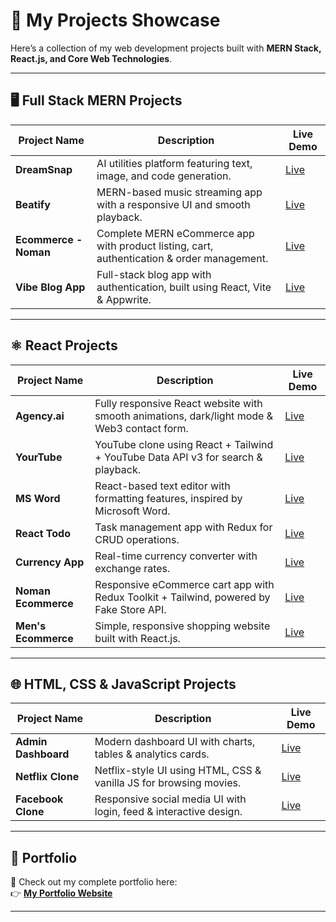 # 🚀 My Projects Showcase  

Here’s a collection of my web development projects built with **MERN Stack, React.js, and Core Web Technologies**.  

---

## 🖥️ Full Stack MERN Projects  

| Project Name   | Description | Live Demo |
|----------------|-------------|-----------|
| **DreamSnap**  | AI utilities platform featuring text, image, and code generation. | [Live](https://dream-snap-amber.vercel.app/) |
| **Beatify**    | MERN-based music streaming app with a responsive UI and smooth playback. | [Live](https://beatify-noman-frontend.vercel.app) |
| **Ecommerce - Noman** | Complete MERN eCommerce app with product listing, cart, authentication & order management. | [Live](https://full-stack-ecommerce-web-n4wm.vercel.app/) |
| **Vibe Blog App** | Full-stack blog app with authentication, built using React, Vite & Appwrite. | [Live](https://noman-vibe-blog-app.vercel.app/) |

---

## ⚛️ React Projects  

| Project Name   | Description | Live Demo |
|----------------|-------------|-----------|
| **Agency.ai**  | Fully responsive React website with smooth animations, dark/light mode & Web3 contact form. | [Live](https://react-agency-noman.vercel.app) |
| **YourTube**   | YouTube clone using React + Tailwind + YouTube Data API v3 for search & playback. | [Live](https://your-tube-noman.vercel.app) |
| **MS Word**    | React-based text editor with formatting features, inspired by Microsoft Word. | [Live](https://game-react-ldwc.vercel.app/) |
| **React Todo** | Task management app with Redux for CRUD operations. | [Live](https://react-projects-696g.vercel.app/) |
| **Currency App** | Real-time currency converter with exchange rates. | [Live](https://react-projects-brown-phi.vercel.app/) |
| **Noman Ecommerce** | Responsive eCommerce cart app with Redux Toolkit + Tailwind, powered by Fake Store API. | [Live](https://noman-ecommerce.vercel.app/) |
| **Men's Ecommerce** | Simple, responsive shopping website built with React.js. | [Live](https://ecommerce-web-react-coral.vercel.app/) |

---

## 🌐 HTML, CSS & JavaScript Projects  

| Project Name   | Description | Live Demo |
|----------------|-------------|-----------|
| **Admin Dashboard** | Modern dashboard UI with charts, tables & analytics cards. | [Live](https://admin-dashboard-pink-rho-33.vercel.app/) |
| **Netflix Clone**   | Netflix-style UI using HTML, CSS & vanilla JS for browsing movies. | [Live](https://noman-netflix-clone.vercel.app/) |
| **Facebook Clone**  | Responsive social media UI with login, feed & interactive design. | [Live](https://facebook-clone-noman.vercel.app/) |

---

## 🌟 Portfolio  

🔗 Check out my complete portfolio here:  
👉 [**My Portfolio Website**](https://noman-portfolio-five.vercel.app/)  

---
